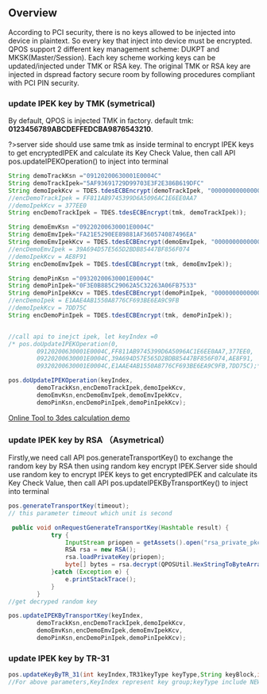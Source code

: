 ## Overview

According to PCI security, there is no keys allowed to be injected into device in plaintext. So every key that inject into device must be encrypted. QPOS support 2 different key management scheme: DUKPT and MKSK(Master/Session). Each key scheme working keys can be updated/injected under TMK or RSA key. The original TMK or RSA key are injected in dspread factory secure room by following procedures compliant with PCI PIN security.


### update IPEK key by TMK (symetrical)
By default, QPOS is injected TMK in factory. default tmk: **0123456789ABCDEFFEDCBA9876543210**. 

?>server side should use same tmk as inside terminal to encrypt IPEK keys to get encryptedIPEK and calculate its Key Check Value, then call API pos.updateIPEKOperation() to inject into terminal
``` java
String demoTrackKsn ="09120200630001E0004C"
String demoTrackIpek="5AF93691729D99703E3F2E386B619DFC"
String demoIpekKcv = TDES.tdesECBEncrypt(demoTrackIpek, "0000000000000000"));
//encDemoTrackIpek = FF811AB9745399D6A5096AC1E6EE0AA7
//demoIpekKcv = 377EE0
String encDemoTrackIpek = TDES.tdesECBEncrypt(tmk, demoTrackIpek)); 

String demoEmvKsn ="09220200630001E0004C"
String demoEmvIpek="FA21E5290EE89881AF360574087496EA"
String demoEmvIpekKcv = TDES.tdesECBEncrypt(demoEmvIpek, "0000000000000000"));
//encDemoEmvIpek = 39A694D57E565D2BDB85447BF856F074
//demoIpekKcv = AE8F91
String encDemoEmvIpek = TDES.tdesECBEncrypt(tmk, demoEmvIpek)); 

String demoPinKsn ="09320200630001E0004C"
String demoPinIpek="0F3E0B885C29062A5C32263A06FB7533"
String demoPinIpekKcv = TDES.tdesECBEncrypt(demoPinIpek, "0000000000000000"));
//encDemoIpek = E1AAE4AB1550A8776CF693BE6EA9C9FB
//demoIpekKcv = 7DD75C
String encDemoPinIpek = TDES.tdesECBEncrypt(tmk, demoPinIpek)); 


//call api to inejct ipek, let keyIndex =0
/* pos.doUpdateIPEKOperation(0,   
        09120200630001E0004C,FF811AB9745399D6A5096AC1E6EE0AA7,377EE0,   
        09220200630001E0004C,39A694D57E565D2BDB85447BF856F074,AE8F91,   
        09320200630001E0004C,E1AAE4AB1550A8776CF693BE6EA9C9FB,7DD75C);*/

pos.doUpdateIPEKOperation(keyIndex,   
        demoTrackKsn,encDemoTrackIpek,demoIpekKcv,   
        demoEmvKsn,encDemoEmvIpek,demoEmvIpekKcv,   
        demoPinKsn,encDemoPinIpek,demoPinIpekKcv);
```

[Online Tool to 3des calculation demo](https://neapay.com/online-tools/des-calculator.html?data=FA21E5290EE89881AF360574087496EA&key=0123456789ABCDEFFEDCBA9876543210&algo=3DES&decr=false)


### update IPEK key by RSA （Asymetrical）

Firstly,we need call API pos.generateTransportKey() to exchange the random key by RSA then using random key encrypt IPEK.Server side should use random key to encrypt IPEK keys to get encryptedIPEK and calculate its Key Check Value, then call API pos.updateIPEKByTransportKey() to inject into terminal
``` java
pos.generateTransportKey(timeout);
// this parameter timeout which unit is second

 public void onRequestGenerateTransportKey(Hashtable result) {
            try {
                InputStream priopen = getAssets().open("rsa_private_pkcs8_1024.pem");
                RSA rsa = new RSA();
                rsa.loadPrivateKey(priopen);
                byte[] bytes = rsa.decrypt(QPOSUtil.HexStringToByteArray((String) result.get("transportKey")));
            }catch (Exception e) {
                e.printStackTrace();
            }
        }
//get decryped random key

pos.updateIPEKByTransportKey(keyIndex,   
        demoTrackKsn,encDemoTrackIpek,demoIpekKcv,   
        demoEmvKsn,encDemoEmvIpek,demoEmvIpekKcv,   
        demoPinKsn,encDemoPinIpek,demoPinIpekKcv);
```

### update IPEK key by TR-31
```java
pos.updateKeyByTR_31(int keyIndex,TR31keyType keyType,String keyBlock,int timeout);
//For above parameters,KeyIndex represent key group;keyType include NEW_KEY_ALL,NEW_KEY_TMK,NEW_KEY_PIN,NEW_KEY_DATA;keyBlock is TR31 data block(support A and D data block) which generated by HSM.
```
